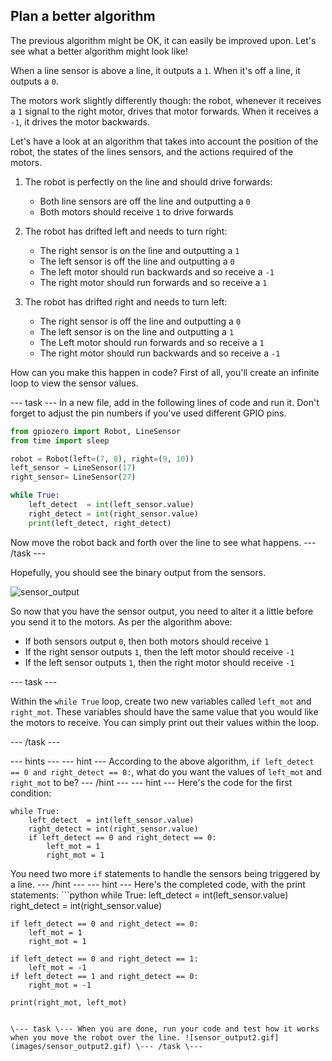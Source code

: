 ## Plan a better algorithm

The previous algorithm might be OK, it can easily be improved upon. Let's see what a better algorithm might look like!

When a line sensor is above a line, it outputs a `1`. When it's off a line, it outputs a `0`.

The motors work slightly differently though: the robot, whenever it receives a `1` signal to the right motor, drives that motor forwards. When it receives a `-1`, it drives the motor backwards.

Let's have a look at an algorithm that takes into account the position of the robot, the states of the lines sensors, and the actions required of the motors.

1. The robot is perfectly on the line and should drive forwards:
    
    - Both line sensors are off the line and outputting a `0`
    - Both motors should receive `1` to drive forwards

2. The robot has drifted left and needs to turn right:
    
    - The right sensor is on the line and outputting a `1`
    - The left sensor is off the line and outputting a `0`
    - The left motor should run backwards and so receive a `-1`
    - The right motor should run forwards and so receive a `1`

3. The robot has drifted right and needs to turn left:
    
    - The right sensor is off the line and outputting a `0`
    - The left sensor is on the line and outputting a `1`
    - The Left motor should run forwards and so receive a `1`
    - The right motor should run backwards and so receive a `-1`

How can you make this happen in code? First of all, you'll create an infinite loop to view the sensor values.

\--- task \--- In a new file, add in the following lines of code and run it. Don't forget to adjust the pin numbers if you've used different GPIO pins.

```python
from gpiozero import Robot, LineSensor
from time import sleep

robot = Robot(left=(7, 8), right=(9, 10)) 
left_sensor = LineSensor(17)
right_sensor= LineSensor(27)

while True:
    left_detect  = int(left_sensor.value)
    right_detect = int(right_sensor.value)
    print(left_detect, right_detect)
```

Now move the robot back and forth over the line to see what happens. \--- /task \---

Hopefully, you should see the binary output from the sensors.

![sensor_output](images/sensor_output.gif)

So now that you have the sensor output, you need to alter it a little before you send it to the motors. As per the algorithm above:

- If both sensors output `0`, then both motors should receive `1`
- If the right sensor outputs `1`, then the left motor should receive `-1`
- If the left sensor outputs `1`, then the right motor should receive `-1`

\--- task \---

Within the `while True` loop, create two new variables called `left_mot` and `right_mot`. These variables should have the same value that you would like the motors to receive. You can simply print out their values within the loop.

\--- /task \---

\--- hints \--- \--- hint \--- According to the above algorithm, `if left_detect == 0 and right_detect == 0:`, what do you want the values of `left_mot` and `right_mot` to be? \--- /hint \--- \--- hint \--- Here's the code for the first condition:

    while True:
        left_detect  = int(left_sensor.value)
        right_detect = int(right_sensor.value)
        if left_detect == 0 and right_detect == 0:
            left_mot = 1
            right_mot = 1
    

You need two more `if` statements to handle the sensors being triggered by a line. \--- /hint \--- \--- hint \--- Here's the completed code, with the print statements: ```python while True: left_detect = int(left_sensor.value) right_detect = int(right_sensor.value)

    if left_detect == 0 and right_detect == 0:
        left_mot = 1
        right_mot = 1
    
    if left_detect == 0 and right_detect == 1:
        left_mot = -1
    if left_detect == 1 and right_detect == 0:
        right_mot = -1
    
    print(right_mot, left_mot)
    

``` \--- /hint \--- \--- /hints \---

\--- task \--- When you are done, run your code and test how it works when you move the robot over the line. ![sensor_output2.gif](images/sensor_output2.gif) \--- /task \---